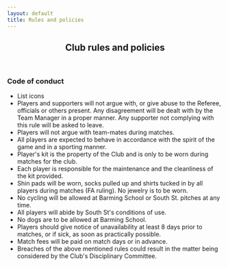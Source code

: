 ```yaml
---
layout: default
title: Rules and policies
---
```


<article id="main">
    <header class="special container">
        <span class="icon fa-futbol-o"></span>
        <h2>Club rules and policies</h2>
    </header>
    <section class="wrapper style4 container">
<h3>Code of conduct</h3>
<ul class="fa-ul">
<li><span class="fa-li fa fa-check-square"></span>List icons</li>
<li><span class="fa-li fa fa-check-square"></span>Players and supporters will not argue with, or give abuse to the Referee, officials or others present. Any disagreement will be dealt with by the Team Manager in a proper manner. Any supporter not complying with this rule will be asked to leave.</li>
<li><span class="fa-li fa fa-check-square"></span>Players will not argue with team-mates during matches.</li>
<li><span class="fa-li fa fa-check-square"></span>All players are expected to behave in accordance with the spirit of the game and in a sporting manner.</li>
<li><span class="fa-li fa fa-check-square"></span>Player's kit is the property of the Club and is only to be worn during matches for the club.</li>
<li><span class="fa-li fa fa-check-square"></span>Each player is responsible for the maintenance and the cleanliness of the kit provided.</li>
<li><span class="fa-li fa fa-check-square"></span>Shin pads will be worn, socks pulled up and shirts tucked in by all players during matches (FA ruling). No jewelry is to be worn.</li>
<li><span class="fa-li fa fa-check-square"></span>No cycling will be allowed at Barming School or South St. pitches at any time.</li>
<li><span class="fa-li fa fa-check-square"></span>All players will abide by South St's conditions of use.</li>
<li><span class="fa-li fa fa-check-square"></span>No dogs are to be allowed at Barming School.</li>
<li><span class="fa-li fa fa-check-square"></span>Players should give notice of unavailability at least 8 days prior to matches, or if sick, as soon as practically possible.</li>
<li><span class="fa-li fa fa-check-square"></span>Match fees will be paid on match days or in advance.</li>
<li><span class="fa-li fa fa-check-square"></span>Breaches of the above mentioned rules could result in the matter being considered by the Club's Disciplinary Committee.</li> 
</ul>
    </section>
</article>




